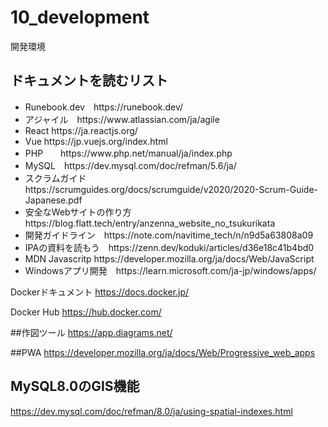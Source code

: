 # 10_development
開発環境

<h2>ドキュメントを読むリスト</h2>
<ul>
<li>Runebook.dev　https://runebook.dev/</li>
<li>アジャイル　https://www.atlassian.com/ja/agile</li>
<li>React  https://ja.reactjs.org/</li>
<li>Vue  https://jp.vuejs.org/index.html</li>
<li>PHP　　https://www.php.net/manual/ja/index.php</li>
<li>MySQL　https://dev.mysql.com/doc/refman/5.6/ja/</li>
<li>スクラムガイド　https://scrumguides.org/docs/scrumguide/v2020/2020-Scrum-Guide-Japanese.pdf</li>
<li>安全なWebサイトの作り方　https://blog.flatt.tech/entry/anzenna_website_no_tsukurikata</li>
<li>開発ガイドライン　https://note.com/navitime_tech/n/n9d5a63808a09</li>
<li>IPAの資料を読もう　https://zenn.dev/koduki/articles/d36e18c41b4bd0</li>
  <li>MDN Javascritp https://developer.mozilla.org/ja/docs/Web/JavaScript</li>
  <li>Windowsアプリ開発　https://learn.microsoft.com/ja-jp/windows/apps/</li>
</ul>

Dockerドキュメント
https://docs.docker.jp/

Docker Hub
https://hub.docker.com/

##作図ツール
https://app.diagrams.net/


##PWA
https://developer.mozilla.org/ja/docs/Web/Progressive_web_apps

## MySQL8.0のGIS機能
https://dev.mysql.com/doc/refman/8.0/ja/using-spatial-indexes.html
